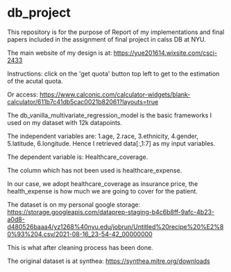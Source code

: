 # db_project

This repository is for the purpose of Report of my implementations and final papers included in the assignment of final project in calss DB at NYU.

The main website of my design is at: https://yue201614.wixsite.com/csci-2433

Instructions: click on the 'get quota' button top left to get to the estimation of the acutal quota.

Or access: https://www.calconic.com/calculator-widgets/blank-calculator/611b7c41db5cac0021b82061?layouts=true 

The db_vanilla_multivariate_regression_model is the basic frameworks I used on my dataset with 12k datapoints. 

The independent variables are: 1.age, 2.race, 3.ethnicity, 4.gender, 5.latitude, 6.longitude. Hence I retrieved data[:,1:7] as my input variables. 

The dependent variable is: Healthcare_coverage. 

The column which has not been used is healthcare_expense. 

In our case, we adopt healthcare_coverage as insurance price, the health_expense is how much we are going to cover for the patient. 

The dataset is on my personal google storage: https://storage.googleapis.com/dataprep-staging-b4c6b8ff-9afc-4b23-a0d8-d480526baaa4/yz1268%40nyu.edu/jobrun/Untitled%20recipe%20%E2%80%93%204.csv/2021-08-16_23-54-42_00000000

This is what after cleaning process has been done.

The original dataset is at synthea: https://synthea.mitre.org/downloads
